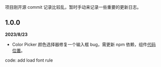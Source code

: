 项目刚开源 commit 记录比较乱，暂时手动来记录一些重要的更新日志。

## 1.0.0

**2023/8/23**

- Color Picker 颜色选择器修复一个输入框 bug，需更新 npm 依赖，组件[代码位置](https://github.com/palxiao/poster-design/blob/main/src/components/modules/settings/colorSelect.vue)。

code: add load font rule
